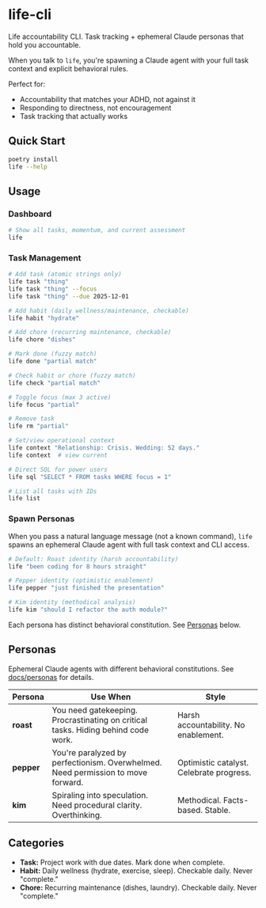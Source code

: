 # life-cli

Life accountability CLI. Task tracking + ephemeral Claude personas that hold you accountable.

When you talk to `life`, you're spawning a Claude agent with your full task context and explicit behavioral rules.

Perfect for:
- Accountability that matches your ADHD, not against it
- Responding to directness, not encouragement
- Task tracking that actually works

## Quick Start

```bash
poetry install
life --help
```

## Usage

### Dashboard
```bash
# Show all tasks, momentum, and current assessment
life
```

### Task Management
```bash
# Add task (atomic strings only)
life task "thing"
life task "thing" --focus
life task "thing" --due 2025-12-01

# Add habit (daily wellness/maintenance, checkable)
life habit "hydrate"

# Add chore (recurring maintenance, checkable)
life chore "dishes"

# Mark done (fuzzy match)
life done "partial match"

# Check habit or chore (fuzzy match)
life check "partial match"

# Toggle focus (max 3 active)
life focus "partial"

# Remove task
life rm "partial"

# Set/view operational context
life context "Relationship: Crisis. Wedding: 52 days."
life context  # view current

# Direct SQL for power users
life sql "SELECT * FROM tasks WHERE focus = 1"

# List all tasks with IDs
life list
```

### Spawn Personas

When you pass a natural language message (not a known command), `life` spawns an ephemeral Claude agent with full task context and CLI access.

```bash
# Default: Roast identity (harsh accountability)
life "been coding for 8 hours straight"

# Pepper identity (optimistic enablement)
life pepper "just finished the presentation"

# Kim identity (methodical analysis)
life kim "should I refactor the auth module?"
```

Each persona has distinct behavioral constitution. See [Personas](#personas) below.

## Personas

Ephemeral Claude agents with different behavioral constitutions. See [docs/personas](docs/personas/) for details.

| Persona | Use When | Style |
|---------|----------|-------|
| **roast** | You need gatekeeping. Procrastinating on critical tasks. Hiding behind code work. | Harsh accountability. No enablement. |
| **pepper** | You're paralyzed by perfectionism. Overwhelmed. Need permission to move forward. | Optimistic catalyst. Celebrate progress. |
| **kim** | Spiraling into speculation. Need procedural clarity. Overthinking. | Methodical. Facts-based. Stable. |

## Categories

- **Task:** Project work with due dates. Mark done when complete.
- **Habit:** Daily wellness (hydrate, exercise, sleep). Checkable daily. Never "complete."
- **Chore:** Recurring maintenance (dishes, laundry). Checkable daily. Never "complete."

